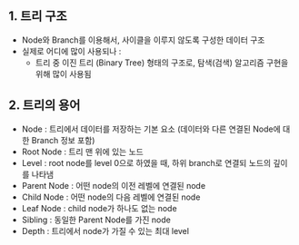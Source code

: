 ## 1. 트리 구조
- Node와 Branch를 이용해서, 사이클을 이루지 않도록 구성한 데이터 구조
- 실제로 어디에 많이 사용되나 :<br>
    - 트리 중 이진 트리 (Binary Tree) 형태의 구조로, 탐색(검색) 알고리즘 구현을 위해 많이 사용됨

## 2. 트리의 용어
- Node : 트리에서 데이터를 저장하는 기본 요소 (데이터와 다른 연결된 Node에 대한 Branch 정보 포함)
- Root Node : 트리 맨 위에 있는 노드
- Level : root node를 level 0으로 하였을 때, 하위 branch로 연결되 노드의 깊이를 나타냄
- Parent Node : 어떤 node의 이전 레벨에 연결된 node
- Child Node : 어떤 node의 다음 레벨에 연결된 node
- Leaf Node : child node가 하나도 없는 node
- Sibling : 동일한 Parent Node를 가진 node
- Depth : 트리에서 node가 가질 수 있는 최대 level